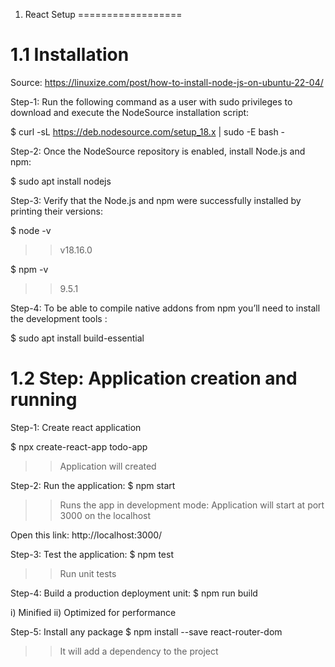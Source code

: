 
1. React Setup
==================

1.1 Installation
========================= 

Source: https://linuxize.com/post/how-to-install-node-js-on-ubuntu-22-04/

Step-1: Run the following command as a user with sudo privileges to download and execute the NodeSource installation script:

$ curl -sL https://deb.nodesource.com/setup_18.x | sudo -E bash -


Step-2: Once the NodeSource repository is enabled, install Node.js and npm:

$ sudo apt install nodejs

Step-3: Verify that the Node.js and npm were successfully installed by printing their versions:

$ node -v
>> v18.16.0

$ npm -v
>> 9.5.1


Step-4: To be able to compile native addons from npm you’ll need to install the development tools :

$ sudo apt install build-essential


1.2 Step: Application creation and running
============================================ 

Step-1: Create react application

$ npx create-react-app todo-app
>> Application will created

Step-2: Run the application:
$ npm start
>> Runs the app in development mode: Application will start at port 3000 on the localhost

Open this link: http://localhost:3000/

Step-3: Test the application:
$ npm test
>> Run unit tests


Step-4: Build a production deployment unit:
$ npm run build 

>> 
i) Minified
ii) Optimized for performance


Step-5: Install any package
$ npm install --save react-router-dom  

>> It will add a dependency to the project




